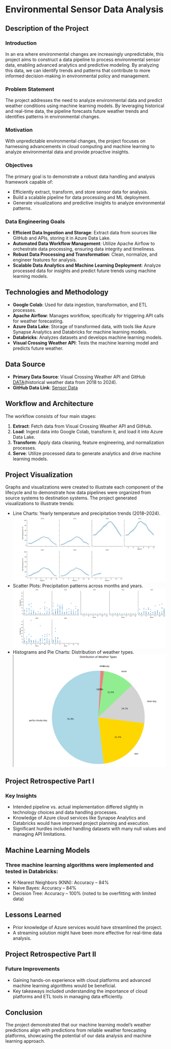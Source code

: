 # Environmental Sensor Data Analysis

## Description of the Project

### Introduction
In an era where environmental changes are increasingly unpredictable, this project aims to construct a data pipeline to process environmental sensor data, enabling advanced analytics and predictive modeling. By analyzing this data, we can identify trends and patterns that contribute to more informed decision-making in environmental policy and management.

### Problem Statement
The project addresses the need to analyze environmental data and predict weather conditions using machine learning models. By leveraging historical and real-time data, the pipeline forecasts future weather trends and identifies patterns in environmental changes.

### Motivation
With unpredictable environmental changes, the project focuses on harnessing advancements in cloud computing and machine learning to analyze environmental data and provide proactive insights.

### Objectives
The primary goal is to demonstrate a robust data handling and analysis framework capable of:
- Efficiently extract, transform, and store sensor data for analysis.
- Build a scalable pipeline for data processing and ML deployment.
- Generate visualizations and predictive insights to analyze environmental patterns.

### Data Engineering Goals
- **Efficient Data Ingestion and Storage**: Extract data from sources like GitHub and APIs, storing it in Azure Data Lake.
- **Automated Data Workflow Management**: Utilize Apache Airflow to orchestrate data processing, ensuring data integrity and timeliness.
- **Robust Data Processing and Transformation**: Clean, normalize, and engineer features for analysis.
- **Scalable Data Analytics and Machine Learning Deployment**: Analyze processed data for insights and predict future trends using machine learning models.

## Technologies and Methodology
- **Google Colab**: Used for data ingestion, transformation, and ETL processes.
- **Apache Airflow**: Manages workflow, specifically for triggering API calls for weather forecasting.
- **Azure Data Lake**: Storage of transformed data, with tools like Azure Synapse Analytics and Databricks for machine learning models.
- **Databricks**: Analyzes datasets and develops machine learning models.
- **Visual Crossing Weather API**: Tests the machine learning model and predicts future weather.

## Data Source
- **Primary Data Source**: Visual Crossing Weather API and GitHub [DATA](https://github.com/gnair60/EnviroDataPipeline-AzureAirflow/blob/main/Data.zip)(historical weather data from 2018 to 2024).
- **GitHub Data Link**: [Sensor Data](https://github.com/gnair60/EnviroDataPipeline-AzureAirflow/blob/main/Sensor_Data.zip)

## Workflow and Architecture
The workflow consists of four main stages:
1. **Extract**: Fetch data from Visual Crossing Weather API and GitHub.
2. **Load**: Ingest data into Google Colab, transform it, and load it into Azure Data Lake.
3. **Transform**: Apply data cleaning, feature engineering, and normalization processes.
4. **Serve**: Utilize processed data to generate analytics and drive machine learning models.

## Project Visualization
Graphs and visualizations were created to illustrate each component of the lifecycle and to demonstrate how data pipelines were organized from source systems to destination systems.
The project generated visualizations to illustrate trends:

- Line Charts: Yearly temperature and precipitation trends (2018–2024).
![Alt text](Line.png)
- Scatter Plots: Precipitation patterns across months and years.
  ![Alt text](ScatterPlot.png)
- Histograms and Pie Charts: Distribution of weather types.
  ![Alt text](https://github.com/gnair60/EnviroDataPipeline-AzureAirflow/blob/main/Weather%20Types.png)

## Project Retrospective Part I
### Key Insights
- Intended pipeline vs. actual implementation differed slightly in technology choices and data handling processes.
- Knowledge of Azure cloud services like Synapse Analytics and Databricks would have improved project planning and execution.
- Significant hurdles included handling datasets with many null values and managing API limitations.

## Machine Learning Models
### Three machine learning algorithms were implemented and tested in Databricks:
- K-Nearest Neighbors (KNN): Accuracy – 84%
- Naive Bayes: Accuracy – 84%
- Decision Tree: Accuracy – 100% (noted to be overfitting with limited data)

## Lessons Learned
- Prior knowledge of Azure services would have streamlined the project.
- A streaming solution might have been more effective for real-time data analysis.

## Project Retrospective Part II
### Future Improvements
- Gaining hands-on experience with cloud platforms and advanced machine learning algorithms would be beneficial.
- Key takeaways included understanding the importance of cloud platforms and ETL tools in managing data efficiently.


## Conclusion
The project demonstrated that our machine learning model’s weather predictions align with predictions from reliable weather forecasting platforms, showcasing the potential of our data analysis and machine learning approach.
